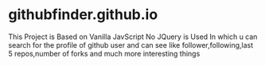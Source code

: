 # githubfinder.github.io
This Project is Based on Vanilla JavScript No JQuery is Used In which u can search for the profile of github user and can see like follower,following,last 5 repos,number of forks and much more interesting things
